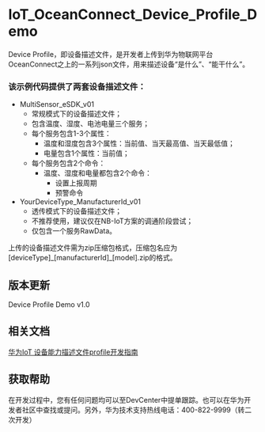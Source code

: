 # IoT\_OceanConnect\_Device\_Profile\_Demo

Device Profile，即设备描述文件，是开发者上传到华为物联网平台OceanConnect之上的一系列json文件，用来描述设备“是什么”、“能干什么”。

### 该示例代码提供了两套设备描述文件：

* MultiSensor\_eSDK\_v01
	* 常规模式下的设备描述文件；
	* 包含温度、湿度、电池电量三个服务；
	* 每个服务包含1-3个属性：
		* 温度和湿度包含3个属性：当前值、当天最高值、当天最低值；
		* 电量包含1个属性：当前值；
	* 每个服务包含2个命令：
		* 温度、湿度和电量都包含2个命令：
			* 设置上报周期
			* 预警命令
* YourDeviceType\_ManufacturerId\_v01
	* 透传模式下的设备描述文件；
	* 不推荐使用，建议仅在NB-IoT方案的调通阶段尝试；
	* 仅包含一个服务RawData。

上传的设备描述文件需为zip压缩包格式，压缩包名应为[deviceType]\_[manufacturerId]\_[model].zip的格式。

## 版本更新

Device Profile Demo v1.0

## 相关文档

[华为IoT 设备能力描述文件profile开发指南](http://developer.huawei.com/ict/cn/resource/doc?ecologyID=383&productID=0&colname=1&key=%E5%8D%8E%E4%B8%BAIoT%20%E8%AE%BE%E5%A4%87%E8%83%BD%E5%8A%9B%E6%8F%8F%E8%BF%B0%E6%96%87%E4%BB%B6profile%E5%BC%80%E5%8F%91%E6%8C%87%E5%8D%97&curPage=1&pageNum=10&isOpen=undefined)

## 获取帮助

在开发过程中，您有任何问题均可以至DevCenter中提单跟踪。也可以在华为开发者社区中查找或提问。另外，华为技术支持热线电话：400-822-9999（转二次开发）